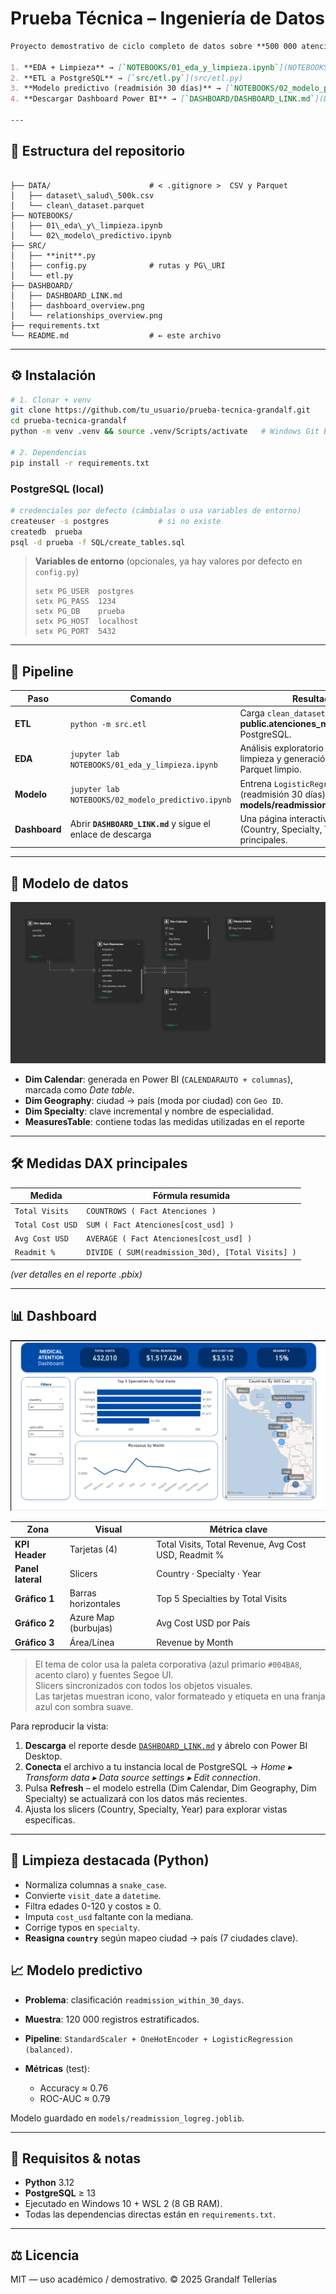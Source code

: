 
#  Prueba Técnica – Ingeniería de Datos
```markdown
Proyecto demostrativo de ciclo completo de datos sobre **500 000 atenciones médicas**:

1. **EDA + Limpieza** → [`NOTEBOOKS/01_eda_y_limpieza.ipynb`](NOTEBOOKS/01_eda_y_limpieza.ipynb)  
2. **ETL a PostgreSQL** → [`src/etl.py`](src/etl.py)  
3. **Modelo predictivo (readmisión 30 días)** → [`NOTEBOOKS/02_modelo_predictivo.ipynb`](NOTEBOOKS/02_modelo_predictivo.ipynb)  
4. **Descargar Dashboard Power BI** → [`DASHBOARD/DASHBOARD_LINK.md`](DASHBOARD/DASHBOARD_LINK.md)  

---
```
## 📂 Estructura del repositorio

```

├── DATA/                      # < .gitignore >  CSV y Parquet
│   ├── dataset\_salud\_500k.csv
│   └── clean\_dataset.parquet
├── NOTEBOOKS/
│   ├── 01\_eda\_y\_limpieza.ipynb
│   └── 02\_modelo\_predictivo.ipynb
├── SRC/
│   ├── **init**.py
│   ├── config.py              # rutas y PG\_URI
│   └── etl.py
├── DASHBOARD/
│   ├── DASHBOARD_LINK.md
│   ├── dashboard_overview.png              
│   └── relationships_overview.png
├── requirements.txt
└── README.md                  # ← este archivo

````

---

## ⚙️ Instalación

```bash
# 1. Clonar + venv
git clone https://github.com/tu_usuario/prueba-tecnica-grandalf.git
cd prueba-tecnica-grandalf
python -m venv .venv && source .venv/Scripts/activate   # Windows Git Bash

# 2. Dependencias
pip install -r requirements.txt
````

### PostgreSQL (local)

```bash
# credenciales por defecto (cámbialas o usa variables de entorno)
createuser -s postgres           # si no existe
createdb  prueba
psql -d prueba -f SQL/create_tables.sql
```

> **Variables de entorno** (opcionales, ya hay valores por defecto en `config.py`)
>
> ```
> setx PG_USER  postgres
> setx PG_PASS  1234
> setx PG_DB    prueba
> setx PG_HOST  localhost
> setx PG_PORT  5432
> ```

---

## 🚀 Pipeline

| Paso          | Comando                                            | Resultado                                                                                         |
| ------------- | -------------------------------------------------- | ------------------------------------------------------------------------------------------------- |
| **ETL**       | `python -m src.etl`                                | Carga `clean_dataset.parquet` → **public.atenciones\_medicas** en PostgreSQL.                     |
| **EDA**       | `jupyter lab NOTEBOOKS/01_eda_y_limpieza.ipynb`    | Análisis exploratorio interactivo, limpieza y generación del archivo Parquet limpio.              |
| **Modelo**    | `jupyter lab NOTEBOOKS/02_modelo_predictivo.ipynb` | Entrena `LogisticRegression` (readmisión 30 días) y guarda **models/readmission\_logreg.joblib**. |
| **Dashboard** | Abrir **`DASHBOARD_LINK.md`** y sigue el enlace de descarga | Una página interactiva con filtros (Country, Specialty, Year) y KPIs principales. |

---

## 🧩 Modelo de datos

![Relationships](DASHBOARD/relationships_overview.png)

* **Dim Calendar**: generada en Power BI (`CALENDARAUTO + columnas`), marcada como *Date table*.
* **Dim Geography**: ciudad → país (moda por ciudad) con `Geo ID`.
* **Dim Specialty**: clave incremental y nombre de especialidad.
* **MeasuresTable**: contiene todas las medidas utilizadas en el reporte
---

## 🛠️ Medidas DAX principales

| Medida             | Fórmula resumida                                                 |
| ------------------ | ---------------------------------------------------------------- |
| `Total Visits`     | `COUNTROWS ( Fact Atenciones )`                                  |
| `Total Cost USD`   | `SUM ( Fact Atenciones[cost_usd] )`                              |
| `Avg Cost USD`     | `AVERAGE ( Fact Atenciones[cost_usd] )`                          |
| `Readmit %`        | `DIVIDE ( SUM(readmission_30d), [Total Visits] )`                |

*(ver detalles en el reporte .pbix)*

---

## 📊 Dashboard

![Dashboard](DASHBOARD/dashboard_overview.png)

| Zona | Visual | Métrica clave |
|------|--------|---------------|
| **KPI Header** | Tarjetas (4) | Total Visits, Total Revenue, Avg Cost USD, Readmit % |
| **Panel lateral** | Slicers | Country · Specialty · Year |
| **Gráfico 1** | Barras horizontales | Top 5 Specialties by Total Visits |
| **Gráfico 2** | Azure Map (burbujas) | Avg Cost USD por País |
| **Gráfico 3** | Área/Línea | Revenue by Month |

> El tema de color usa la paleta corporativa (azul primario `#004BA8`, acento claro) y fuentes Segoe UI.  
> Slicers sincronizados con todos los objetos visuales.  
> Las tarjetas muestran icono, valor formateado y etiqueta en una franja azul con sombra suave.

Para reproducir la vista:

1. **Descarga** el reporte desde [`DASHBOARD_LINK.md`](DASHBOARD_LINK.md) y ábrelo con Power BI Desktop.  
2. **Conecta** el archivo a tu instancia local de PostgreSQL → *Home ▸ Transform data ▸ Data source settings ▸ Edit connection*.  
3. Pulsa **Refresh** – el modelo estrella (Dim Calendar, Dim Geography, Dim Specialty) se actualizará con los datos más recientes.  
4. Ajusta los slicers (Country, Specialty, Year) para explorar vistas específicas.

---

## 🧹 Limpieza destacada (Python)

* Normaliza columnas a `snake_case`.
* Convierte `visit_date` a `datetime`.
* Filtra edades 0-120 y costos ≥ 0.
* Imputa `cost_usd` faltante con la mediana.
* Corrige typos en `specialty`.
* **Reasigna `country`** según mapeo ciudad → país (7 ciudades clave).

## 📈 Modelo predictivo

* **Problema**: clasificación `readmission_within_30_days`.
* **Muestra**: 120 000 registros estratificados.
* **Pipeline**: `StandardScaler + OneHotEncoder + LogisticRegression (balanced)`.
* **Métricas** (test):

  * Accuracy ≈ 0.76
  * ROC-AUC ≈ 0.79

Modelo guardado en `models/readmission_logreg.joblib`.

---

## 📝 Requisitos & notas

* **Python** 3.12
* **PostgreSQL** ≥ 13
* Ejecutado en Windows 10 + WSL 2 (8 GB RAM).
* Todas las dependencias directas están en `requirements.txt`.

---

## ⚖️ Licencia

MIT — uso académico / demostrativo.
© 2025 Grandalf Tellerías
